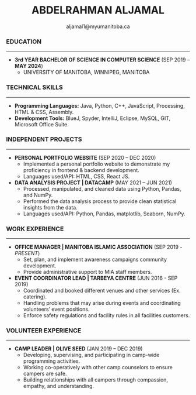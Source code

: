  #  <center> ABDELRAHMAN ALJAMAL </center>
<center> aljamal1@myumanitoba.ca </center>  

### EDUCATION 
--------------------------------------------------------------------------------------- 
* **3rd YEAR BACHELOR OF SCIENCE IN COMPUTER SCIENCE**   (SEP 2019 – **MAY 2024**)
  * UNIVERSITY OF MANITOBA, WINNIPEG, MANITOBA  


### TECHNICAL SKILLS  
--------------------------------------------------------------------------------------- 
* **Programming Languages:** Java, Python, C++, JavaScript, Processing, HTML & CSS, Assembly.  
* **Development Tools:** BlueJ, Spyder, IntelliJ, Eclipse, MySQL, GIT, Microsoft Office Suite.

### INDEPENDENT PROJECTS 
--------------------------------------------------------------------------------------- 
* **PERSONAL PORTFOLIO WEBSITE** (SEP 2020 – DEC 2020)
  * Implemented a personal portfolio website to demonstrate my proficiency in frontend & backend development.
  * Languages used/API: HTML, CSS, React JS.    
* **DATA ANALYSIS PROJECT | DATACAMP** (MAY 2021 – JUN 2021) 
  * Processed, manipulated, and cleaned data using Python, Pandas, and NumPy. 
  * Performed the data analysis process to provide clean statistical insights from the data. 
  * Languages used/API: Python, Pandas, matplotlib, Seaborn, NumPy.

  
### WORK EXPERIENCE  
--------------------------------------------------------------------------------------- 
* **OFFICE MANAGER | MANITOBA ISLAMIC ASSOCIATION**  (SEP 2019 - _PRESENT_) 
  * Set, plan, and implement awareness campaigns community development. 
  * Provide administrative support to MIA staff members.      
* **EVENT COORDINATOR LEAD | TARBEYA CENTRE** (JUN 2016 - SEP 2019)
  * Coordinated and booked different venues and other services (Ex. catering).
  * Handling problems that may arise during events and coordinating volunteers’ event positions.
  * Enforce safety regulations and facility rules in all facilities customers.  


### VOLUNTEER EXPERIENCE
--------------------------------------------------------------------------------------- 
* **CAMP LEADER | OLIVE SEED** (JAN 2019 – DEC 2019)
  * Developing, supervising, and participating in camp-wide programming activities.
  * Working co-operatively with other camp counselors to ensure campers are safe.
  * Building relationships with all campers through compassion, empathy, and understanding.
